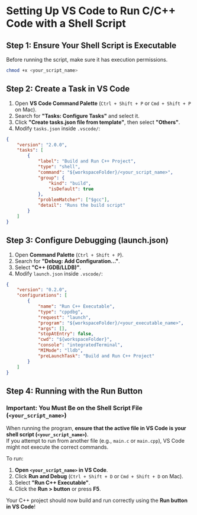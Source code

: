 
# Setting Up VS Code to Run C/C++ Code with a Shell Script

## Step 1: Ensure Your Shell Script is Executable
Before running the script, make sure it has execution permissions.

```bash
chmod +x <your_script_name>
```

## Step 2: Create a Task in VS Code
1. Open **VS Code Command Palette** (`Ctrl + Shift + P` or `Cmd + Shift + P` on Mac).
2. Search for **"Tasks: Configure Tasks"** and select it.
3. Click **"Create tasks.json file from template"**, then select **"Others"**.
4. Modify `tasks.json` inside `.vscode/`:

```json
{
    "version": "2.0.0",
    "tasks": [
        {
            "label": "Build and Run C++ Project",
            "type": "shell",
            "command": "${workspaceFolder}/<your_script_name>",
            "group": {
                "kind": "build",
                "isDefault": true
            },
            "problemMatcher": ["$gcc"],
            "detail": "Runs the build script"
        }
    ]
}
```

## Step 3: Configure Debugging (launch.json)
1. Open **Command Palette** (`Ctrl + Shift + P`).
2. Search for **"Debug: Add Configuration..."**.
3. Select **"C++ (GDB/LLDB)"**.
4. Modify `launch.json` inside `.vscode/`:

```json
{
    "version": "0.2.0",
    "configurations": [
        {
            "name": "Run C++ Executable",
            "type": "cppdbg",
            "request": "launch",
            "program": "${workspaceFolder}/<your_executable_name>",
            "args": [],
            "stopAtEntry": false,
            "cwd": "${workspaceFolder}",
            "console": "integratedTerminal",
            "MIMode": "lldb", 
            "preLaunchTask": "Build and Run C++ Project"
        }
    ]
}
```

## Step 4: Running with the Run Button

### **Important: You Must Be on the Shell Script File (`<your_script_name>`)**
When running the program, **ensure that the active file in VS Code is your shell script (`<your_script_name>`)**.  
If you attempt to run from another file (e.g., `main.c` or `main.cpp`), VS Code might not execute the correct commands.

To run:
1. **Open `<your_script_name>` in VS Code**.
2. Click **Run and Debug** (`Ctrl + Shift + D` or `Cmd + Shift + D` on Mac).
3. Select **"Run C++ Executable"**.
4. Click the **Run > button** or press **F5**.

Your C++ project should now build and run correctly using the **Run button in VS Code**!

